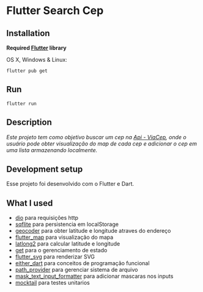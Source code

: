 # Flutter Search Cep

## Installation

**Required [Flutter](https://flutter.dev/docs/get-started/install) library**

OS X, Windows & Linux:

```
flutter pub get
```

## Run

```
flutter run
```

## Description

_Este projeto tem como objetivo buscar um cep na [Api - ViaCep](https://viacep.com.br), onde o usuário pode obter visualização do map de cada cep e adicionar o cep em uma lista armazenando localmente._

## Development setup

Esse projeto foi desenvolvido com o Flutter e Dart.

## What I used


- [dio](https://pub.dev/packages/dio) para requisições http
- [sqflite](https://pub.dev/packages/sqflite) para persistencia em localStorage
- [geocoder](https://pub.dev/packages/geocoder) para obter latitude e longitude atraves do endereço
- [flutter_map](https://pub.dev/packages/flutter_map) para visualização do mapa
- [latlong2](https://pub.dev/packages/latlong2) para calcular latitude e longitude
- [get](https://pub.dev/packages/get) para o gerenciamento de estado
- [flutter_svg](https://pub.dev/packages/flutter_svg) para renderizar SVG
- [either_dart](https://pub.dev/packages/either_dart) para conceitos de programação funcional
- [path_provider](https://pub.dev/packages/path_provider) para gerenciar sistema de arquivo
- [mask_text_input_formatter](https://pub.dev/packages/mask_text_input_formatter) para adicionar mascaras nos inputs
- [mocktail](https://pub.dev/packages/mocktail) para testes unitarios